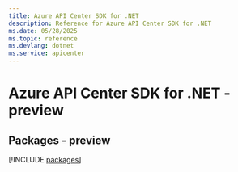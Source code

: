 ```yaml
---
title: Azure API Center SDK for .NET
description: Reference for Azure API Center SDK for .NET
ms.date: 05/28/2025
ms.topic: reference
ms.devlang: dotnet
ms.service: apicenter
---
```

# Azure API Center SDK for .NET - preview
## Packages - preview
[!INCLUDE [packages](api-center-index.md)]